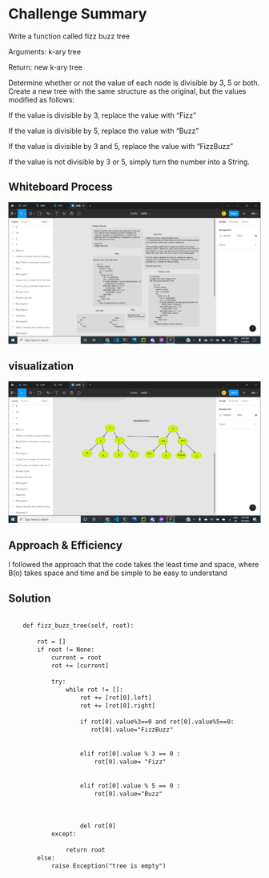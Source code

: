 # Challenge Summary
Write a function called fizz buzz tree

Arguments: k-ary tree

Return: new k-ary tree

Determine whether or not the value of each node is divisible by 3, 5 or both. Create a new tree with the same structure as the original, but the values modified as follows:

If the value is divisible by 3, replace the value with “Fizz”

If the value is divisible by 5, replace the value with “Buzz”

If the value is divisible by 3 and 5, replace the value with “FizzBuzz”

If the value is not divisible by 3 or 5, simply turn the number into a String.

## Whiteboard Process

![](ch18w.png)


## visualization

![](ch18v.png)



## Approach & Efficiency
I followed the approach that the code takes the least time and space, where B(o) takes space and time and be simple to be easy to understand

## Solution
```

    def fizz_buzz_tree(self, root):

        rot = []
        if root != None:
            current = root
            rot += [current]

            try:
                while rot != []:
                    rot += [rot[0].left]
                    rot += [rot[0].right]

                    if rot[0].value%3==0 and rot[0].value%5==0:
                       rot[0].value="FizzBuzz"


                    elif rot[0].value % 3 == 0 :
                        rot[0].value= "Fizz"


                    elif rot[0].value % 5 == 0 :
                        rot[0].value="Buzz"



                    del rot[0]
            except:

                return root
        else:
            raise Exception("tree is empty")
```